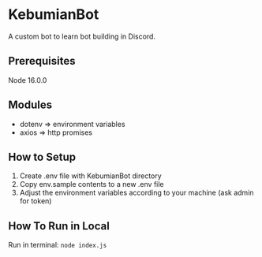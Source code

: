 # KebumianBot
A custom bot to learn bot building in Discord.

## Prerequisites
Node 16.0.0

## Modules
- dotenv => environment variables
- axios  => http promises

## How to Setup
1. Create .env file with KebumianBot directory
2. Copy env.sample contents to a new .env file
3. Adjust the environment variables according to your machine (ask admin for token)

## How To Run in Local
Run in terminal:
```node index.js```
